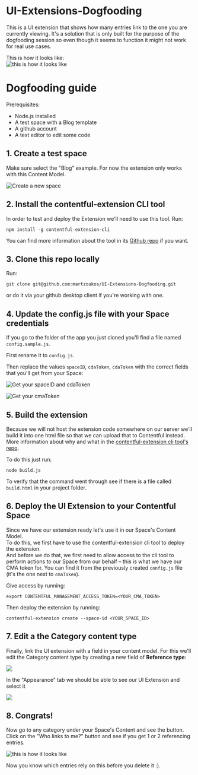 # UI-Extensions-Dogfooding

This is a UI extension that shows how many entries link to the one you are currently viewing. It's a solution that is only built for the purpose of the dogfooding session so even though it seems to function it might not work for real use cases.

This is how it looks like:  
![this is how it looks like](https://media.giphy.com/media/3og0IRc4YB2YyATPVu/giphy.gif)

# Dogfooding guide

Prerequisites:
- Node.js installed
- A test space with a Blog template
- A github account
- A text editor to edit some code

## 1. Create a test space
Make sure select the "Blog" example. For now the extension only works with this Content Model.

![Create a new space](https://www.evernote.com/shard/s265/sh/72479482-1411-4fe6-bc38-6baed82d0cf7/fcdbb050f3cdcebd/res/20b7e51d-34ba-4c9e-a029-062271f95d14/skitch.png?resizeSmall&width=832)

## 2. Install the contentful-extension CLI tool

In order to test and deploy the Extension we'll need to use this tool.
Run:
```
npm install -g contentful-extension-cli
```
You can find more information about the tool in its [Github repo](https://github.com/contentful/contentful-extension-cli) if you want.

## 3. Clone this repo locally

Run:
```
git clone git@github.com:martzoukos/UI-Extensions-Dogfooding.git
```
or do it via your github desktop client if you're working with one.

## 4. Update the config.js file with your Space credentials

If you go to the folder of the app you just cloned you'll find a file named `config.sample.js`.

First rename it to `config.js`.

Then replace the values `spaceID`, `cdaToken`, `cdaToken` with the correct fields that you'll get from your Space:

![Get your spaceID and cdaToken](https://www.evernote.com/shard/s265/sh/1784dfb2-c774-4e38-8d3d-dfbac34d0d82/4784f8cd3794efc4/res/6dd8fd23-87c4-4ce9-9fb9-d3c25f8d8392/skitch.png?resizeSmall&width=832)

![Get your cmaToken](https://www.evernote.com/shard/s265/sh/751e409e-e9fa-4682-9427-1fcdf50e64a3/1ffbb455f5ff4798/res/fc93bcc0-b2a7-4252-ab68-6fa8caf75922/skitch.png?resizeSmall&width=832)

## 5. Build the extension

Because we will not host the extension code somewhere on our server we'll build it into one html file so that we can upload that to Contentful instead.
More information about why and what in the [contentful-extension cli tool's repo](https://github.com/contentful/contentful-extension-cli#difference-between-src-and-srcdoc-properties).

To do this just run:
```
node build.js
```

To verify that the command went through see if there is a file called `build.html` in your project folder.

## 6. Deploy the UI Extension to your Contentful Space

Since we have our extension ready let's use it in our Space's Content Model.  
To do this, we first have to use the contentful-extension cli tool to deploy the extension.  
And before we do that, we first need to allow access to the cli tool to perform actions to our Space from our behalf – this is what we have our CMA token for.
You can find it from the previously created `config.js` file (it's the one next to `cmaToken`).

Give access by running:
```
export CONTENTFUL_MANAGEMENT_ACCESS_TOKEN=<YOUR_CMA_TOKEN>
```

Then deploy the extension by running:
```
contentful-extension create --space-id <YOUR_SPACE_ID>
```

## 7. Edit a the Category content type

Finally, link the UI extension with a field in your content model. For this we'll edit the Category content type by creating a new field of **Reference type**:

![](https://www.evernote.com/shard/s265/sh/7a4a1f88-22e2-4adc-9038-73a73ccebc33/8da2c3829ad84330/res/393ba088-925d-43f6-b30f-936a3bd86bba/skitch.png?resizeSmall&width=832)

In the "Appearance" tab we should be able to see our UI Extension and select it

![](https://www.evernote.com/shard/s265/sh/cf7caf06-b018-4dd2-9cc5-735ccb115da7/92b62645ffa6cdaf/res/67a0ce5d-5cec-4e21-9c37-5c42f7a00363/skitch.png?resizeSmall&width=832)

## 8. Congrats!

Now go to any category under your Space's Content and see the button. Click on the "Who links to me?" button and see if you get 1 or 2 referencing entries.

![this is how it looks like](https://media.giphy.com/media/3og0IRc4YB2YyATPVu/giphy.gif)

Now you know which entries rely on this before you delete it :).
